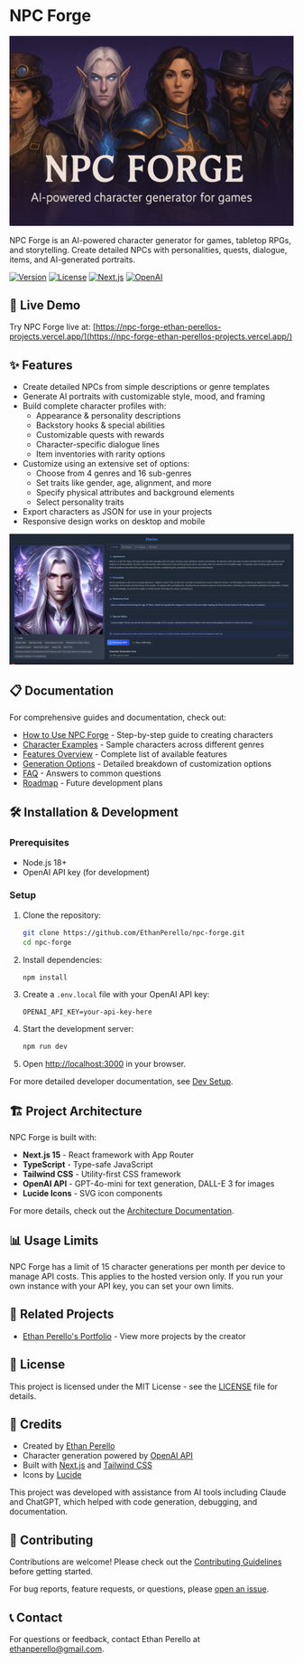 # NPC Forge

![Site Header](/public/images/site-header.png)

NPC Forge is an AI-powered character generator for games, tabletop RPGs, and storytelling. Create detailed NPCs with personalities, quests, dialogue, items, and AI-generated portraits.

[![Version](https://img.shields.io/badge/version-0.2.0-blue.svg)](https://github.com/EthanPerello/npc-forge/releases)
[![License](https://img.shields.io/badge/license-MIT-green.svg)](LICENSE)
[![Next.js](https://img.shields.io/badge/built%20with-Next.js%2015-black)](https://nextjs.org/)
[![OpenAI](https://img.shields.io/badge/powered%20by-OpenAI-lightgrey)](https://openai.com/)

## 🚀 Live Demo

Try NPC Forge live at: [https://npc-forge-ethan-perellos-projects.vercel.app/](https://npc-forge-ethan-perellos-projects.vercel.app/)

## ✨ Features

- Create detailed NPCs from simple descriptions or genre templates
- Generate AI portraits with customizable style, mood, and framing
- Build complete character profiles with:
  - Appearance & personality descriptions
  - Backstory hooks & special abilities
  - Customizable quests with rewards
  - Character-specific dialogue lines
  - Item inventories with rarity options
- Customize using an extensive set of options:
  - Choose from 4 genres and 16 sub-genres
  - Set traits like gender, age, alignment, and more
  - Specify physical attributes and background elements
  - Select personality traits
- Export characters as JSON for use in your projects
- Responsive design works on desktop and mobile

![NPC Forge Screenshot](/public/images/docs/character-tab-results.png)

## 📋 Documentation

For comprehensive guides and documentation, check out:

- [How to Use NPC Forge](/docs/how-to-use.md) - Step-by-step guide to creating characters
- [Character Examples](/docs/character-examples.md) - Sample characters across different genres
- [Features Overview](/docs/features.md) - Complete list of available features
- [Generation Options](/docs/generation-options.md) - Detailed breakdown of customization options
- [FAQ](/docs/faq.md) - Answers to common questions
- [Roadmap](/docs/roadmap.md) - Future development plans

## 🛠️ Installation & Development

### Prerequisites

- Node.js 18+
- OpenAI API key (for development)

### Setup

1. Clone the repository:
   ```bash
   git clone https://github.com/EthanPerello/npc-forge.git
   cd npc-forge
   ```

2. Install dependencies:
   ```bash
   npm install
   ```

3. Create a `.env.local` file with your OpenAI API key:
   ```
   OPENAI_API_KEY=your-api-key-here
   ```

4. Start the development server:
   ```bash
   npm run dev
   ```

5. Open [http://localhost:3000](http://localhost:3000) in your browser.

For more detailed developer documentation, see [Dev Setup](/docs/dev-setup.md).

## 🏗️ Project Architecture

NPC Forge is built with:

- **Next.js 15** - React framework with App Router
- **TypeScript** - Type-safe JavaScript
- **Tailwind CSS** - Utility-first CSS framework
- **OpenAI API** - GPT-4o-mini for text generation, DALL-E 3 for images
- **Lucide Icons** - SVG icon components

For more details, check out the [Architecture Documentation](/docs/architecture.md).

## 📊 Usage Limits

NPC Forge has a limit of 15 character generations per month per device to manage API costs. This applies to the hosted version only. If you run your own instance with your API key, you can set your own limits.

## 🔗 Related Projects

- [Ethan Perello's Portfolio](https://github.com/EthanPerello/ethanperello.github.io) - View more projects by the creator

## 📜 License

This project is licensed under the MIT License - see the [LICENSE](LICENSE) file for details.

## 👏 Credits

- Created by [Ethan Perello](https://github.com/EthanPerello)
- Character generation powered by [OpenAI API](https://openai.com/)
- Built with [Next.js](https://nextjs.org/) and [Tailwind CSS](https://tailwindcss.com/)
- Icons by [Lucide](https://lucide.dev/)

This project was developed with assistance from AI tools including Claude and ChatGPT, which helped with code generation, debugging, and documentation.

## 🤝 Contributing

Contributions are welcome! Please check out the [Contributing Guidelines](/docs/contributing.md) before getting started.

For bug reports, feature requests, or questions, please [open an issue](https://github.com/EthanPerello/npc-forge/issues).

## 📞 Contact

For questions or feedback, contact Ethan Perello at [ethanperello@gmail.com](mailto:ethanperello@gmail.com).